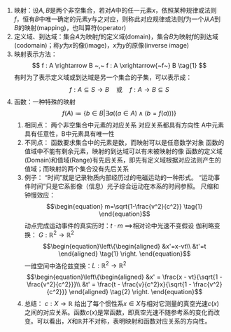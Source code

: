 1. 映射：设$A,B$是两个非空集合，若对$A$中的任一元素$x$，依照某种规律或法则$f$，恒有$B$中唯一确定的元素$y$与之对应，则称此对应规律或法则$f$为一个从$A$到$B$的映射(mapping)，也叫算符(operator)
2. 定义域、到达域：集合$A$为映射$f$的定义域(domain)，集合$B$为映射$f$的到达域(codomain)；称$y$为$x$的像(image)，$x$为$y$的原像(inverse image)
3. 映射表示方法：
	$$ f : A \rightarrow B ~,~ f : A \xrightarrow{~f~} B \tag{1} $$
	有时为了表示定义域或到达域是另一个集合的子集，可以表示成：
	$$ f: A\subseteq S \to B \quad\text{或}\quad f: A \to B \subseteq S \tag{2} $$
4. 函数：一种特殊的映射
	$$ f(A)\coloneqq \{b \in B|\exists a((a \in A)\land (b=f(a))) \} \tag{3} $$
	1. 相同点：
		两个非空集合中元素的对应关系
		对应关系都具有方向性
		A中元素具有任意性，B中元素具有唯一性
	2. 不同点：
		函数要求集合中的元素是数，而映射可以是任意数学对象
		函数的值域中不能有剩余元素，映射的到达域可以有未被映射的像
		函数的定义域(Domain)和值域(Range)有先后关系，即先有定义域根据对应法则产生的值域；而映射的两个集合没有先后关系
	3. 例子：
		“时间”就是记录物质内部经历过的电磁运动的一种形式。
		“运动事件时间”只是它系影像（信息）光子综合运动在本系的时间参照。
		尺缩和钟慢效应：
		$$\begin{equation}
		m=\sqrt{1-\frac{v^2}{c^2}} \tag{1}
		\end{equation}$$
		动点完成运动事件的真实历时：$t \cdot m$
		$\implies$相对论中光速不变假设
		伽利略变换： $G:\mathbb{R}^2 \rightarrow \mathbb{R}^2$
		$$\begin{equation}\left\{\begin{aligned}
		&x'=x-vt\\
		&t'=t
		\end{aligned} \tag{1} \right. \end{equation}$$
		一维空间中洛伦兹变换：$L:\mathbb{R}^2 \rightarrow \mathbb{R}^2$
		$$\begin{equation}\left\{\begin{aligned} 
		&x' = \frac{x - vt}{\sqrt{1 - \frac{v^2}{c^2}}}\\
		&t' = \frac{t - \frac{v}{c^2}x}{\sqrt{1 - \frac{v^2}{c^2}}} 
		\end{aligned} \tag{2} \right. \end{equation}$$
	4. 总结：
		$c:X \rightarrow \mathbb{R}$ 给出了每个惯性系$x \in X$与相对它测量的真空光速$c(x)$之间的对应关系。函数$c(x)$是常函数，即真空光速不随参考系的变化而改变。可以看出，$X$和$\mathbb{R}$并不对称，表明映射和函数对应关系的方向性。
	